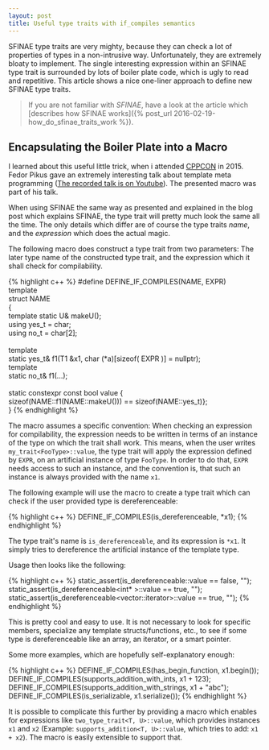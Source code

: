 ```yaml
---
layout: post
title: Useful type traits with if_compiles semantics
---
```


SFINAE type traits are very mighty, because they can check a lot of properties of types in a non-intrusive way.
Unfortunately, they are extremely bloaty to implement.
The single interesting expression within an SFINAE type trait is surrounded by lots of boiler plate code, which is ugly to read and repetitive.
This article shows a nice one-liner approach to define new SFINAE type traits.

<!--more-->

> If you are not familiar with *SFINAE*, have a look at the article which [describes how SFINAE works]({% post_url 2016-02-19-how_do_sfinae_traits_work %}).

## Encapsulating the Boiler Plate into a Macro

I learned about this useful little trick, when i attended [CPPCON](http://cppcon.org) in 2015.
Fedor Pikus gave an extremely interesting talk about template meta programming ([The recorded talk is on Youtube](https://youtu.be/CZi6QqZSbFg)). 
The presented macro was part of his talk.

When using SFINAE the same way as presented and explained in the blog post which explains SFINAE, the type trait will pretty much look the same all the time.
The only details which differ are of course the type traits *name*, and the *expression* which does the actual magic.

The following macro does construct a type trait from two parameters:
The later type name of the constructed type trait, and the expression which it shall check for compilability.

{% highlight c++ %}
#define DEFINE_IF_COMPILES(NAME, EXPR) \
    template <typename U1> \
    struct NAME \
    { \
        template <typename U> static U& makeU(); \
        using yes_t = char; \
        using no_t  = char[2]; \
        \
        template <typename T1> \
        static yes_t& f1(T1 &x1, char (*a)[sizeof( EXPR )] = nullptr); \
        template <typename T1> \
        static no_t&  f1(...); \
        \
        static constexpr const bool value { \
            sizeof(NAME::f1<U1>(NAME::makeU<U1>())) == sizeof(NAME::yes_t)}; \
    }
{% endhighlight %}

The macro assumes a specific convention:
When checking an expression for compilability, the expression needs to be written in terms of an instance of the type on which the trait shall work.
This means, when the user writes `my_trait<FooType>::value`, the type trait will apply the expression defined by `EXPR`, on an artificial instance of type `FooType`.
In order to do that, `EXPR` needs access to such an instance, and the convention is, that such an instance is always provided with the name `x1`.

The following example will use the macro to create a type trait which can check if the user provided type is dereferenceable:

{% highlight c++ %}
DEFINE_IF_COMPILES(is_dereferenceable, *x1);
{% endhighlight %}

The type trait's name is `is_dereferenceable`, and its expression is `*x1`.
It simply tries to dereference the artificial instance of the template type.

Usage then looks like the following:

{% highlight c++ %}
static_assert(is_dereferenceable<int                  >::value == false, "");
static_assert(is_dereferenceable<int*                 >::value == true,  "");
static_assert(is_dereferenceable<vector<int>::iterator>::value == true,  "");
{% endhighlight %}

This is pretty cool and easy to use.
It is not necessary to look for specific members, specialize any template structs/functions, etc., to see if some type is dereferenceable like an array, an iterator, or a smart pointer.

Some more examples, which are hopefully self-explanatory enough:

{% highlight c++ %}
DEFINE_IF_COMPILES(has_begin_function,             x1.begin());
DEFINE_IF_COMPILES(supports_addition_with_ints,    x1 + 123);
DEFINE_IF_COMPILES(supports_addition_with_strings, x1 + "abc");
DEFINE_IF_COMPILES(is_serializable,                x1.serialize());
{% endhighlight %}

It is possible to complicate this further by providing a macro which enables for expressions like `two_type_trait<T, U>::value`, which provides instances `x1` and `x2` (Example: `supports_addition<T, U>::value`, which tries to add: `x1 + x2`).
The macro is easily extensible to support that.

